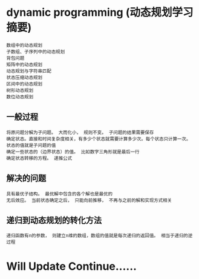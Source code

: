 # dynamic programming (动态规划学习摘要)

	数组中的动态规划
	子数组、子序列中的动态规划
	背包问题
	矩阵中的动态规划
	动态规划与字符串匹配
	状态压缩动态规划
	区间中的动态规划
	树形动态规划
	数位动态规划

## 一般过程
	将原问题分解为子问题。 大而化小， 规则不变。 子问题的结果需要保存
	确定状态。直接和时间复杂度相关，有多少个状态就需要计算多少次。每个状态只计算一次。 状态的值就是子问题的值
	确定一些状态的（边界状态）的值。 比如数字三角形就是最后一行
	确定状态转移的方程。 递推公式

## 解决的问题
	具有最优子结构。 最优解中包含的各个解也是最优的
	无后效应。 当前状态确定之后， 只能向前推移， 不再与之前的解和实现方式相关

## 递归到动态规划的转化方法
	递归函数有n的参数， 则建立n维的数组，数组的值就是每次递归的返回值。 相当于递归的逆过程


# Will Update Continue......
